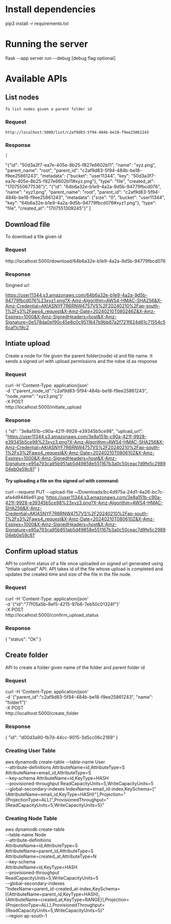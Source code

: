 # Install dependencies

 pip3 install -r requirements.txt 

 # Running the server

 flask --app server run --debug [debug flag optional]

 # Available APIs

 ## List nodes

	To list nodes given a parent folder id

 ### Request
	http://localhost:5000/list/c2af9d83-5f94-484b-be18-f9ee25861243

 ### Response

 	[
  "{\"id\": \"50d3a3f7-ea7e-405e-8b25-f827e6602b11\", \"name\": \"xyz.png\", \"parent_name\": \"root\", \"parent_id\": \"c2af9d83-5f94-484b-be18-f9ee25861243\", \"metadata\": {\"bucket\": \"user11344\", \"key\": \"50d3a3f7-ea7e-405e-8b25-f827e6602b11#xyz.png\"}, \"type\": \"file\", \"created_at\": \"1707550677536\"}",
  "{\"id\": \"64b6a32e-b1e9-4a2a-9d5b-94779fbcd076\", \"name\": \"xyz1.png\", \"parent_name\": \"root\", \"parent_id\": \"c2af9d83-5f94-484b-be18-f9ee25861243\", \"metadata\": {\"size\": \"0\", \"bucket\": \"user11344\", \"key\": \"64b6a32e-b1e9-4a2a-9d5b-94779fbcd076#xyz1.png\"}, \"type\": \"file\", \"created_at\": \"1707551309245\"}"
   ]

## Download file

To download a file given id

### Request

http://localhost:5000/download/64b6a32e-b1e9-4a2a-9d5b-94779fbcd076

### Response

Singned url

https://user11344.s3.amazonaws.com/64b6a32e-b1e9-4a2a-9d5b-94779fbcd076%23xyz1.png?X-Amz-Algorithm=AWS4-HMAC-SHA256&X-Amz-Credential=AKIASNYF7R6RNW4757VS%2F20240210%2Fap-south-1%2Fs3%2Faws4_request&X-Amz-Date=20240210T080246Z&X-Amz-Expires=1000&X-Amz-SignedHeaders=host&X-Amz-Signature=0e578da0ef90c45e8c0c9511647b9bb67a2f721f624d61c71554c56caf1c19c2


## Intiate upload


Create a node for file given the parent folder(node) id and file name. It sends a signed url with upload permissions and the ndoe id as response

### Request

curl -H 'Content-Type: application/json' \
-d '{"parent_node_id":"c2af9d83-5f94-484b-be18-f9ee25861243", "node_name": "xyz3.png"}' \
 -X POST \
http://localhost:5000/initiate_upload


### Response
{
  "id": "3e8a151b-c90a-421f-9928-e39345b5ce98",
  "upload_url": "https://user11344.s3.amazonaws.com/3e8a151b-c90a-421f-9928-e39345b5ce98%23xyz3.png?X-Amz-Algorithm=AWS4-HMAC-SHA256&X-Amz-Credential=AKIASNYF7R6RNW4757VS%2F20240210%2Fap-south-1%2Fs3%2Faws4_request&X-Amz-Date=20240210T080610Z&X-Amz-Expires=1000&X-Amz-SignedHeaders=host&X-Amz-Signature=e95a793ca95b951ab5d49858e551167b3a0c50ceac7d9fe5c298904eb0e59c81"
}


#### Try uploading a file on the signed url with command:

curl --request PUT --upload-file ~/Downloads/bc4d975a-24d1-4a26-bc7c-afa4d9446e61.jpg 'https://user11344.s3.amazonaws.com/3e8a151b-c90a-421f-9928-e39345b5ce98%23xyz3.png?X-Amz-Algorithm=AWS4-HMAC-SHA256&X-Amz-Credential=AKIASNYF7R6RNW4757VS%2F20240210%2Fap-south-1%2Fs3%2Faws4_request&X-Amz-Date=20240210T080610Z&X-Amz-Expires=1000&X-Amz-SignedHeaders=host&X-Amz-Signature=e95a793ca95b951ab5d49858e551167b3a0c50ceac7d9fe5c298904eb0e59c81' 


## Confirm upload status

API to confirm status of a file once uploaded on signed url generated using "Intiate upload" API. API takes id of the file whose upload is completed and updates the created time and size of the file in the file node.

### Request

curl -H 'Content-Type: application/json' \
-d '{"id":"77f05a5b-8ef5-4215-97b6-7eb50c01324f"}' \
 -X POST \
http://localhost:5000/confirm_upload_status


### Response

{
  "status": "Ok"
}


## Create folder

API to create a folder given name of the folder and parent folder id

### Request

curl -H 'Content-Type: application/json' \
-d '{"parent_id":"c2af9d83-5f94-484b-be18-f9ee25861243", "name": "folder1"}' \
 -X POST \
http://localhost:5000/create_folder



### Response

{
  "id": "d00d3a90-fb7d-44cc-9015-3d5cc06c2169"
}




### Creating User Table
aws dynamodb create-table --table-name User \
    --attribute-definitions AttributeName=id,AttributeType=S AttributeName=email_id,AttributeType=S \
    --key-schema AttributeName=id,KeyType=HASH \
    --provisioned-throughput ReadCapacityUnits=5,WriteCapacityUnits=5 \
    --global-secondary-indexes IndexName=email_id-index,KeySchema=["{AttributeName=email_id,KeyType=HASH}"],Projection="{ProjectionType=ALL}",ProvisionedThroughput="{ReadCapacityUnits=5,WriteCapacityUnits=5}"

### Creating Node Table
aws dynamodb create-table \
    --table-name Node \
    --attribute-definitions \
        AttributeName=id,AttributeType=S \
        AttributeName=parent_id,AttributeType=S \
        AttributeName=created_at,AttributeType=N \
    --key-schema \
        AttributeName=id,KeyType=HASH \
    --provisioned-throughput \
        ReadCapacityUnits=5,WriteCapacityUnits=5 \
    --global-secondary-indexes \
        "IndexName=parent_id-created_at-index,KeySchema=[{AttributeName=parent_id,KeyType=HASH},{AttributeName=created_at,KeyType=RANGE}],Projection={ProjectionType=ALL},ProvisionedThroughput={ReadCapacityUnits=5,WriteCapacityUnits=5}" \
    --region ap-south-1
